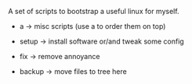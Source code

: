 A set of scripts to bootstrap a useful linux for myself.

+ a -> misc scripts (use a to order them on top)
+ setup -> install software or/and tweak some config
+ fix -> remove annoyance

+ backup -> move files to tree here
